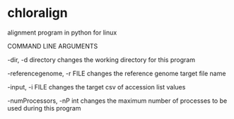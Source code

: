 # chloralign
alignment program in python for linux

COMMAND LINE ARGUMENTS

-dir, -d directory
    changes the working directory for this program

-referencegenome, -r FILE
    changes the reference genome target file name

-input, -i FILE
    changes the target csv of accession list values

-numProcessors, -nP int
    changes the maximum number of processes to be used during this program
    